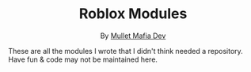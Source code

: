 <div align="center">
<h1>Roblox Modules</h1>

By [Mullet Mafia Dev](https://www.roblox.com/groups/5018486/Mullet-Mafia-Dev#!/about)
</div>

These are all the modules I wrote that I didn't think needed a repository. Have fun & code may not be maintained here.
